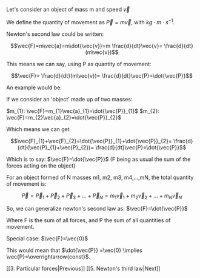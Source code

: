 
Let's consider an object of mass m and speed $\vec{v}$

We define the quantity of movement as $\vec{P}=m\vec{v}$, with $kg\cdot m\cdot s^{-1}$.


Newton's second law could be written:

$$\vec{F}=m\vec{a}=m\dot{\vec{v}}=m \frac{d}{dt}\vec{v}= \frac{d}{dt}(m\vec{v})$$

This means we can say, using P as quantity of movement:

$$\vec{F}= \frac{d}{dt}(m\vec{v})= \frac{d}{dt}\vec{P}=\dot{\vec{P}}$$

An example would be:

If we consider an 'object' made up of two masses:

$m_{1}: \vec{F}=m_{1}\vec{a}_{1}=\dot{\vec{P}}_{1}$
$m_{2}: \vec{F}=m_{2}\vec{a}_{2}=\dot{\vec{P}}_{2}$

Which means we can get 

$$\vec{F}_{1}+\vec{F}_{2}=\dot{\vec{P}}_{1}+\dot{\vec{P}}_{2}= \frac{d}{dt}(\vec{P}_{1}+\vec{P}_{2})= \frac{d}{dt}\vec{P}=\dot{\vec{P}}$$

Which is to say: $\vec{F}=\dot{\vec{P}}$ 
(F being as usual the sum of the forces acting on the object)

For an object formed of N masses m1, m2, m3, m4,...,mN, the total quantity of movement is:

$$
\vec{P}=\vec{P}_{1}+\vec{P}_{2}+\vec{P}_{3}+\dots+\vec{P}_{N}=m_{1}\vec{v}_{1}+m_{2}\vec{v}_{2}+\dots+m_{N}\vec{v}_{N}
$$

So, we can generalize newton's second law as: $\vec{F}=\dot{\vec{P}}$

Where F is the sum of all forces, and P the sum of all quantities of movement.

Special case: $\vec{F}=\vec{0}$

This would mean that $\dot{\vec{P}} =\vec{0} \implies \vec{P}=\overrightarrow{const}$.

[[3. Particular forces|Previous]]
[[5. Newton's third law|Next]]
